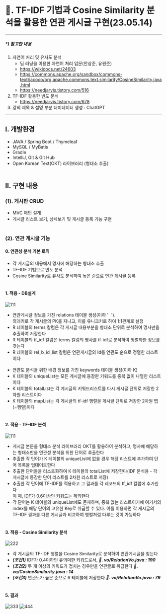 # 📌. TF-IDF 기법과 Cosine Similarity 분석을 활용한 연관 게시글 구현(23.05.14)
<hr>

##### *) 참고한 내용
1. 자연어 처리 및 유사도 분석
   - 딥 러닝을 이용한 자연어 처리 입문(안상준, 유원준)
   - https://wikidocs.net/24603
   - https://commons.apache.org/sandbox/commons-text/jacoco/org.apache.commons.text.similarity/CosineSimilarity.java.html
   - https://needjarvis.tistory.com/516
2. TF-IDF 활용한 빈도 분석
    - https://needjarvis.tistory.com/678
3. 강의 제목 & 설명 부분 더미데이터 생성 : ChatGPT
<hr>


## Ⅰ. 개발환경
- JAVA / Spring Boot / Thymeleaf
- MySQL / MyBatis
- Gradle
- IntelliJ, Git & Git Hub
- Open Korean Text(OKT) 라이브러리 (형태소 추출)
<br><br>

## Ⅱ. 구현 내용
### (1). 게시판 CRUD
- MVC 패턴 설계
- 게시글 리스트 보기, 상세보기 및 게시글 등록 기능 구현
  <br><br>
### (2). 연관 게시글 기능
#### 0. 연관성 분석 기본 로직
  - 각 게시글의 내용에서 명사에 해당하는 형태소 추출
  - TF-IDF 기법으로 빈도 분석
  - Cosine Similarity로 유사도 분석하여 높은 순으로 연관 게시글 등록
  <br><br>
#### 1. 적용 - DB설계
![111](https://github.com/J-SSS/JDI_Board/assets/118149752/f5a0c3a7-274a-4f06-936e-31f8e8a30a6d)
  - 연관게시글 정보를 가진 relations 테이블 생성(이하 '<u style="color:white">R</u>'). <br> 외래키로 각 게시글의 PK를 지니고, 이를 유니크키로 하여 1:1관계로 설정
  - R 테이블의 terms 칼럼은 각 게시글 내용부분을 형태소 단위로 분석하여 명사만을 추출하여 저장한다
  - R 테이블의 tf_idf 칼럼은 terms 칼럼의 명사를 tf-idf로 분석하여 행렬화한 정보를 갖는다
  - R 테이블의 rel_b_id_list 칼럼은 연관게시글의 Id를 연관도 순으로 정렬한 리스트이다
  <br><br>
  - 연관도 분석을 위한 배경 정보를 가진 keywords 테이블 생성(이하 K)
  - K 테이블의 uniqueList는 모든 게시글에 등장한 키워드를 중복 없이 나열한 리스트이다
  - K 테이블의 totalList는 각 게시글의 키워드리스트를 다시 게시글 단위로 저장한 2차원 리스트이다
  - K 테이블의 mapList는 각 게시글의 tf-idf 행렬을 게시글 단위로 저장한 2차원 맵(=행렬)이다
  <br><br>
#### 2. 적용 - TF-IDF 분석
![111](https://github.com/J-SSS/JDI_Board/assets/118149752/358f10f5-8f38-44de-bf54-c6aebe49af5b)
  - 게시글 본문을 형태소 분석 라이브러리 OKT를 활용하여 분석하고, 명사에 해당하는 형태소만을 연관성 분석을 위한 단어로 추출한다
  - 추출한 각 단어가 K 테이블의 uniqueList에 없을 경우 해당 리스트에 추가하여 단어 목록을 업데이트한다
  - 추출한 단어들을 리스트화하여 K 테이블의 totalList에 저장한다(IDF 분석용 - 각 게시글에 등장한 단어 리스트를 2차원 리스트로 저장)
  - 추출한 각 단어에 TF-IDF를 적용하고 그 결과를 각 레코드의 tf_idf 칼럼에 추가한다<br><u>이 때, IDF가 0.6이상인 키워드는 제외한다</u>
  - 각 단어는 K 테이블의 uniqueList에도 존재하며, 중복 없는 리스트이기에 여기서의 index를 해당 단어의 고유한 Key로 취급할 수 있다. 이를 이용하면 각 게시글의 TF-IDF 결과를 다른 게시글과 비교하여 행렬처럼 다루는 것이 가능하다
<br><br>
#### 3. 적용 - Cosine Similarity 분석
![222](https://github.com/J-SSS/JDI_Board/assets/118149752/c099131b-53b2-4d48-9bee-e2fc5b3ad578)
  - 각 게시글의 TF-IDF 행렬을 Cosine Similarity로 분석하여 연관게시글을 찾는다
  - ***(조건1)*** IDF가 0.4이하인 유의미한 키워드로서, ***📂. vo/RelationVo.java : 190*** <br> 
  - ***(조건2)*** 두 개 이상의 키워드가 겹치는 경우만을 연관글로 취급한다 ***📂. vo/CosineSimilarity.java : 14*** <br> 
  - ***(조건3)*** 연관도가 높은 순으로 R 테이블에 저장한다 ***📂. vo/RelationVo.java : 79***
<br><br>
#### 5. 결과
![333](https://github.com/J-SSS/JDI_Board/assets/118149752/765f3630-b103-433c-a971-60250f27a762)
![444](https://github.com/J-SSS/JDI_Board/assets/118149752/b54ee26f-3460-4588-9852-acadf04d69da)

